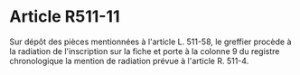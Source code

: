 # Article R511-11

Sur dépôt des pièces mentionnées à l'article L. 511-58, le greffier procède à la radiation de l'inscription sur la fiche et porte à la colonne 9 du registre chronologique la mention de radiation prévue à l'article R. 511-4.
